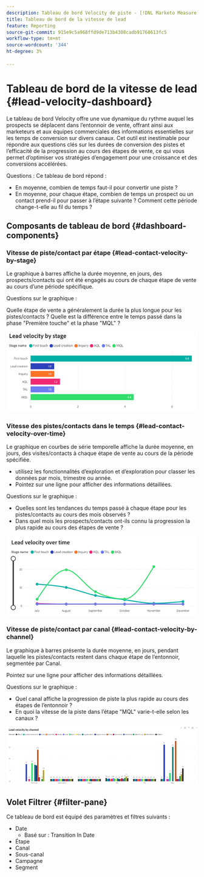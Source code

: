 ```yaml
---
description: Tableau de bord Velocity de piste - [!DNL Marketo Measure] - Produit
title: Tableau de bord de la vitesse de lead
feature: Reporting
source-git-commit: 915e9c5a968ffd9de713b4308cadb91768613fc5
workflow-type: tm+mt
source-wordcount: '344'
ht-degree: 3%

---
```


# Tableau de bord de la vitesse de lead {#lead-velocity-dashboard}

Le tableau de bord Velocity offre une vue dynamique du rythme auquel les prospects se déplacent dans l’entonnoir de vente, offrant ainsi aux marketeurs et aux équipes commerciales des informations essentielles sur les temps de conversion sur divers canaux. Cet outil est inestimable pour répondre aux questions clés sur les durées de conversion des pistes et l’efficacité de la progression au cours des étapes de vente, ce qui vous permet d’optimiser vos stratégies d’engagement pour une croissance et des conversions accélérées.

Questions : Ce tableau de bord répond :

* En moyenne, combien de temps faut-il pour convertir une piste ?
* En moyenne, pour chaque étape, combien de temps un prospect ou un contact prend-il pour passer à l’étape suivante ? Comment cette période change-t-elle au fil du temps ?

## Composants de tableau de bord {#dashboard-components}

### Vitesse de piste/contact par étape {#lead-contact-velocity-by-stage}

Le graphique à barres affiche la durée moyenne, en jours, des prospects/contacts qui ont été engagés au cours de chaque étape de vente au cours d’une période spécifique.

Questions sur le graphique :

Quelle étape de vente a généralement la durée la plus longue pour les pistes/contacts ?
Quelle est la différence entre le temps passé dans la phase &quot;Première touche&quot; et la phase &quot;MQL&quot; ?

![](assets/lead-velocity-dashboard-1.png)

### Vitesse des pistes/contacts dans le temps {#lead-contact-velocity-over-time}

Le graphique en courbes de série temporelle affiche la durée moyenne, en jours, des visites/contacts à chaque étape de vente au cours de la période spécifiée.

* utilisez les fonctionnalités d’exploration et d’exploration pour classer les données par mois, trimestre ou année.
* Pointez sur une ligne pour afficher des informations détaillées.

Questions sur le graphique :

* Quelles sont les tendances du temps passé à chaque étape pour les pistes/contacts au cours des mois observés ?
* Dans quel mois les prospects/contacts ont-ils connu la progression la plus rapide au cours des étapes de vente ?

![](assets/lead-velocity-dashboard-2.png)

### Vitesse de piste/contact par canal {#lead-contact-velocity-by-channel}

Le graphique à barres présente la durée moyenne, en jours, pendant laquelle les pistes/contacts restent dans chaque étape de l’entonnoir, segmentée par Canal.

Pointez sur une ligne pour afficher des informations détaillées.

Questions sur le graphique :

* Quel canal affiche la progression de piste la plus rapide au cours des étapes de l’entonnoir ?
* En quoi la vitesse de la piste dans l’étape &quot;MQL&quot; varie-t-elle selon les canaux ?

![](assets/lead-velocity-dashboard-3.png)

## Volet Filtrer {#filter-pane}

Ce tableau de bord est équipé des paramètres et filtres suivants :

* Date
   * Basé sur : Transition In Date
* Étape
* Canal
* Sous-canal
* Campagne
* Segment
